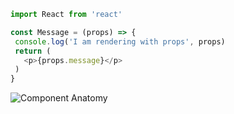 ```javascript
import React from 'react'

const Message = (props) => {
 console.log('I am rendering with props', props)
 return (
   <p>{props.message}</p>
 )
}
```

![Component Anatomy](../assets/react-component-anatomy.png)
